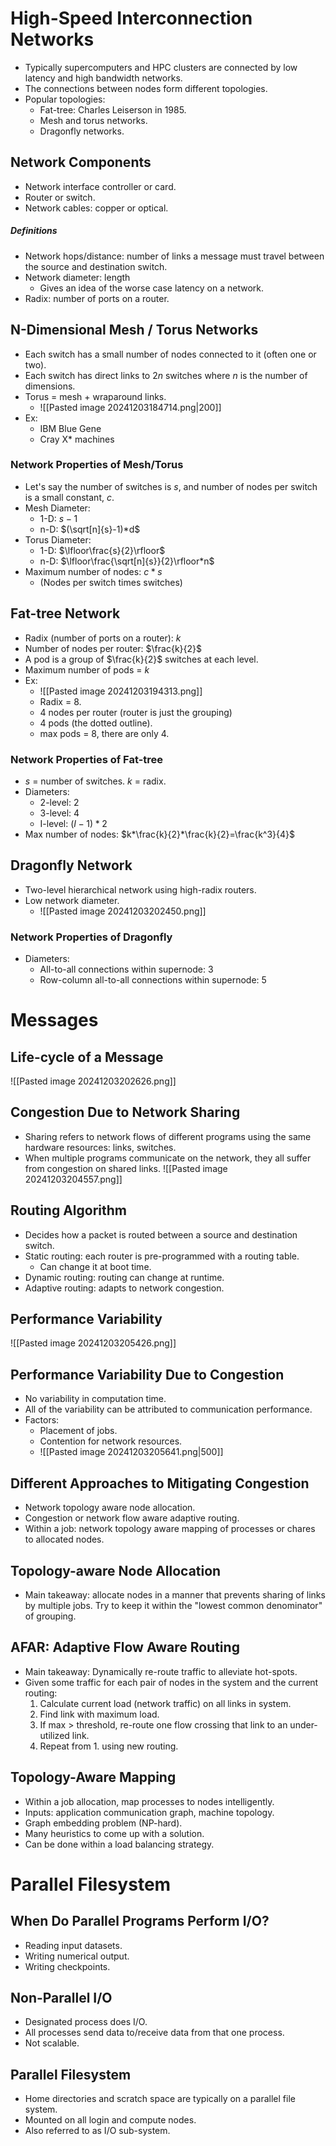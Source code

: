 # High-Speed Interconnection Networks
- Typically supercomputers and HPC clusters are connected by low latency and high bandwidth networks.
- The connections between nodes form different topologies.
- Popular topologies:
	- Fat-tree: Charles Leiserson in 1985.
	- Mesh and torus networks.
	- Dragonfly networks.
## Network Components
- Network interface controller or card.
- Router or switch.
- Network cables: copper or optical.
##### Definitions
- Network hops/distance: number of links a message must travel between the source and destination switch.
- Network diameter: length
	- Gives an idea of the worse case latency on a network.
- Radix: number of ports on a router.

## N-Dimensional Mesh / Torus Networks
- Each switch has a small number of nodes connected to it (often one or two).
- Each switch has direct links to $2n$ switches where $n$ is the number of dimensions.
- Torus = mesh + wraparound links.
	- ![[Pasted image 20241203184714.png|200]]
- Ex:
	- IBM Blue Gene
	- Cray X* machines
### Network Properties of Mesh/Torus
- Let's say the number of switches is $s$, and number of nodes per switch is a small constant, $c$.
- Mesh Diameter:
	- 1-D: $s-1$
	- n-D: $(\sqrt[n]{s}-1)*d$ 
- Torus Diameter:
	- 1-D: $\lfloor\frac{s}{2}\rfloor$
	- n-D: $\lfloor\frac{\sqrt[n]{s}}{2}\rfloor*n$
- Maximum number of nodes: $c * s$
	- (Nodes per switch times switches)
## Fat-tree Network
- Radix (number of ports on a router): $k$
- Number of nodes per router: $\frac{k}{2}$
- A pod is a group of $\frac{k}{2}$ switches at each level.
- Maximum number of pods = $k$
- Ex:
	- ![[Pasted image 20241203194313.png]]
	- Radix = 8.
	- 4 nodes per router (router is just the grouping)
	- 4 pods (the dotted outline).
	- max pods = 8, there are only 4.
### Network Properties of Fat-tree
- $s$ = number of switches. $k$ = radix.
- Diameters:
	- 2-level: 2
	- 3-level: 4
	- I-level: $(I-1)*2$
- Max number of nodes: $k*\frac{k}{2}*\frac{k}{2}=\frac{k^3}{4}$
## Dragonfly Network
- Two-level hierarchical network using high-radix routers.
- Low network diameter.
	- ![[Pasted image 20241203202450.png]]
### Network Properties of Dragonfly
- Diameters:
	- All-to-all connections within supernode: 3
	- Row-column all-to-all connections within supernode: 5
# Messages
## Life-cycle of a Message
![[Pasted image 20241203202626.png]]
## Congestion Due to Network Sharing
- Sharing refers to network flows of different programs using the same hardware resources: links, switches.
- When multiple programs communicate on the network, they all suffer from congestion on shared links.
![[Pasted image 20241203204557.png]]
## Routing Algorithm
- Decides how a packet is routed between a source and destination switch.
- Static routing: each router is pre-programmed with a routing table.
	- Can change it at boot time.
- Dynamic routing: routing can change at runtime.
- Adaptive routing: adapts to network congestion.
## Performance Variability
![[Pasted image 20241203205426.png]]
## Performance Variability Due to Congestion
- No variability in computation time.
- All of the variability can be attributed to communication performance.
- Factors:
	- Placement of jobs.
	- Contention for network resources.
	- ![[Pasted image 20241203205641.png|500]]
## Different Approaches to Mitigating Congestion
- Network topology aware node allocation.
- Congestion or network flow aware adaptive routing.
- Within a job: network topology aware mapping of processes or chares to allocated nodes.
## Topology-aware Node Allocation
- Main takeaway: allocate nodes in a manner that prevents sharing of links by multiple jobs. Try to keep it within the "lowest common denominator" of grouping.
## AFAR: Adaptive Flow Aware Routing
- Main takeaway: Dynamically re-route traffic to alleviate hot-spots.
- Given some traffic for each pair of nodes in the system and the current routing:
	1. Calculate current load (network traffic) on all links in system.
	2. Find link with maximum load.
	3. If max > threshold, re-route one flow crossing that link to an under-utilized link.
	4. Repeat from 1. using new routing.
## Topology-Aware Mapping
- Within a job allocation, map processes to nodes intelligently.
- Inputs: application communication graph, machine topology.
- Graph embedding problem (NP-hard).
- Many heuristics to come up with a solution.
- Can be done within a load balancing strategy.

# Parallel Filesystem
## When Do Parallel Programs Perform I/O?
- Reading input datasets.
- Writing numerical output.
- Writing checkpoints.
## Non-Parallel I/O
- Designated process does I/O.
- All processes send data to/receive data from that one process.
- Not scalable.
## Parallel Filesystem
- Home directories and scratch space are typically on a parallel file system.
- Mounted on all login and compute nodes.
- Also referred to as I/O sub-system.

